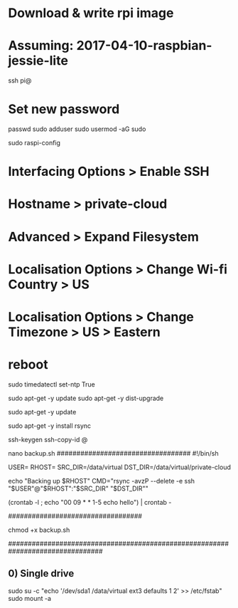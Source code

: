 # Download & write rpi image
# Assuming: 2017-04-10-raspbian-jessie-lite

ssh pi@<IP>

# Set new password
passwd
sudo adduser <USER>
sudo usermod -aG sudo <USER> 

sudo raspi-config
# Interfacing Options > Enable SSH
# Hostname > private-cloud
# Advanced > Expand Filesystem
# Localisation Options > Change Wi-fi Country > US
# Localisation Options > Change Timezone > US > Eastern
# reboot

sudo timedatectl set-ntp True

sudo apt-get -y update
sudo apt-get -y dist-upgrade

sudo apt-get -y update 

sudo apt-get -y install rsync

ssh-keygen
ssh-copy-id <USER>@<RHOST>

nano backup.sh
##################################
#!/bin/sh

USER=<USER>
RHOST=<RHOST>
SRC_DIR=/data/virtual
DST_DIR=/data/virtual/private-cloud

echo "Backing up $RHOST"
CMD="rsync -avzP --delete -e ssh "$USER"@"$RHOST":"$SRC_DIR" "$DST_DIR""

(crontab -l ; echo "00 09 * * 1-5 echo hello") | crontab -

##################################

chmod +x backup.sh

################################################################################
## 0) Single drive
sudo su -c "echo '/dev/sda1 /data/virtual ext3 defaults 1 2' >> /etc/fstab"
sudo mount -a

